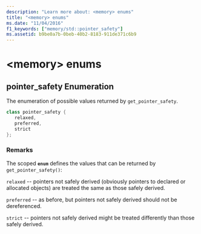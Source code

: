 ```yaml
---
description: "Learn more about: <memory> enums"
title: "<memory> enums"
ms.date: "11/04/2016"
f1_keywords: ["memory/std::pointer_safety"]
ms.assetid: b9be0a7b-0beb-40b2-8183-911de371c6b9
---
```

# &lt;memory&gt; enums

## <a name="pointer_safety"></a> pointer_safety Enumeration

The enumeration of possible values returned by `get_pointer_safety`.

```cpp
class pointer_safety {
   relaxed,
   preferred,
   strict
};
```

### Remarks

The scoped **`enum`** defines the values that can be returned by `get_pointer_safety()`:

`relaxed` -- pointers not safely derived (obviously pointers to declared or allocated objects) are treated the same as those safely derived.

`preferred` -- as before, but pointers not safely derived should not be dereferenced.

`strict` -- pointers not safely derived might be treated differently than those safely derived.
